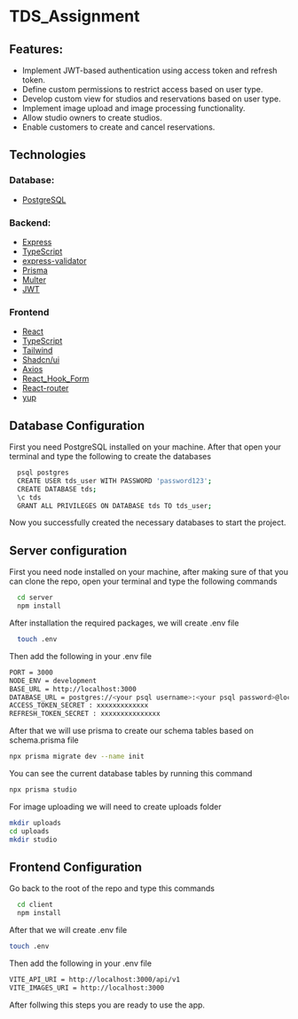 # TDS_Assignment

## Features:

- Implement JWT-based authentication using access token and refresh token.
- Define custom permissions to restrict access based on user type.
- Develop custom view for studios and reservations based on user type.
- Implement image upload and image processing functionality.
- Allow studio owners to create studios.
- Enable customers to create and cancel reservations.

## Technologies

### Database:

- [PostgreSQL](https://www.postgresql.org/)

### Backend:

- [Express](https://expressjs.com/)
- [TypeScript](https://www.typescriptlang.org/)
- [express-validator](https://express-validator.github.io/docs)
- [Prisma](https://www.prisma.io/)
- [Multer](https://github.com/expressjs/multer)
- [JWT](https://jwt.io/)

### Frontend

- [React](https://react.dev/)
- [TypeScript](https://www.typescriptlang.org/)
- [Tailwind](https://tailwindcss.com/)
- [Shadcn/ui](https://ui.shadcn.com/)
- [Axios](https://www.axios.com/)
- [React_Hook_Form](https://react-hook-form.com/)
- [React-router](https://reactrouter.com/en/main)
- [yup](https://github.com/jquense/yup)

## Database Configuration

First you need PostgreSQL installed on your machine. After that open your terminal and type the following to create the databases

```bash
  psql postgres
  CREATE USER tds_user WITH PASSWORD 'password123';
  CREATE DATABASE tds;
  \c tds
  GRANT ALL PRIVILEGES ON DATABASE tds TO tds_user;
```

Now you successfully created the necessary databases to start the project.

## Server configuration

First you need node installed on your machine, after making sure of that you can clone the repo, open your terminal and type the following commands

```bash
  cd server
  npm install
```

After installation the required packages, we will create .env file

```bash
  touch .env
```

Then add the following in your .env file

```bash
PORT = 3000
NODE_ENV = development
BASE_URL = http://localhost:3000
DATABASE_URL = postgres://<your psql username>:<your psql password>@localhost:5432/<your database name>?
ACCESS_TOKEN_SECRET : xxxxxxxxxxxxx
REFRESH_TOKEN_SECRET : xxxxxxxxxxxxxxx
```

After that we will use prisma to create our schema tables based on schema.prisma file

```bash
npx prisma migrate dev --name init
```

You can see the current database tables by running this command 

```bash
npx prisma studio
```

For image uploading we will need to create uploads folder 

```bash
mkdir uploads
cd uploads 
mkdir studio
```

## Frontend Configuration 

Go back to the root of the repo and type this commands 

```bash
  cd client 
  npm install 
```

After that we will create .env file 

```bash
touch .env
```

Then add the following in your .env file

```bash
VITE_API_URI = http://localhost:3000/api/v1
VITE_IMAGES_URI = http://localhost:3000
```

After follwing this steps you are ready to use the app.
